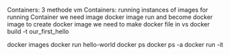 Containers:
3 methode 
vm
Containers:
running instances of images 
for running Container we need image 
 docker image run and become docker image
to create docker image we need to make docker file in vs
docker build -t our_first_hello

docker images
docker run hello-world
docker ps
docker ps -a
docker run -it